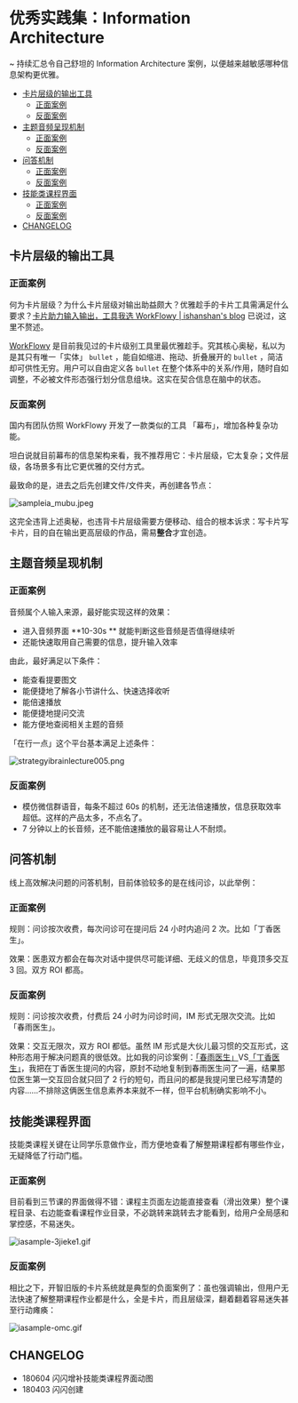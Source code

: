 
# 优秀实践集：Information Architecture

~ 持续汇总令自己舒坦的 Information Architecture 案例，以便越来越敏感哪种信息架构更优雅。

<!-- START doctoc generated TOC please keep comment here to allow auto update -->
<!-- DON'T EDIT THIS SECTION, INSTEAD RE-RUN doctoc TO UPDATE -->


- [卡片层级的输出工具](#%E5%8D%A1%E7%89%87%E5%B1%82%E7%BA%A7%E7%9A%84%E8%BE%93%E5%87%BA%E5%B7%A5%E5%85%B7)
  - [正面案例](#%E6%AD%A3%E9%9D%A2%E6%A1%88%E4%BE%8B)
  - [反面案例](#%E5%8F%8D%E9%9D%A2%E6%A1%88%E4%BE%8B)
- [主题音频呈现机制](#%E4%B8%BB%E9%A2%98%E9%9F%B3%E9%A2%91%E5%91%88%E7%8E%B0%E6%9C%BA%E5%88%B6)
  - [正面案例](#%E6%AD%A3%E9%9D%A2%E6%A1%88%E4%BE%8B-1)
  - [反面案例](#%E5%8F%8D%E9%9D%A2%E6%A1%88%E4%BE%8B-1)
- [问答机制](#%E9%97%AE%E7%AD%94%E6%9C%BA%E5%88%B6)
  - [正面案例](#%E6%AD%A3%E9%9D%A2%E6%A1%88%E4%BE%8B-2)
  - [反面案例](#%E5%8F%8D%E9%9D%A2%E6%A1%88%E4%BE%8B-2)
- [技能类课程界面](#%E6%8A%80%E8%83%BD%E7%B1%BB%E8%AF%BE%E7%A8%8B%E7%95%8C%E9%9D%A2)
  - [正面案例](#%E6%AD%A3%E9%9D%A2%E6%A1%88%E4%BE%8B-3)
  - [反面案例](#%E5%8F%8D%E9%9D%A2%E6%A1%88%E4%BE%8B-3)
- [CHANGELOG](#changelog)

<!-- END doctoc generated TOC please keep comment here to allow auto update -->


## 卡片层级的输出工具

### 正面案例

何为卡片层级？为什么卡片层级对输出助益颇大？优雅趁手的卡片工具需满足什么要求？[卡片助力输入输出，工具我选 WorkFlowy | ishanshan's blog](https://ishanshan.im/selfedu/HbOutputOwetoWorkFlowy.html) 已说过，这里不赘述。

[WorkFlowy](https://workflowy.com/demo/embed/) 是目前我见过的卡片级别工具里最优雅趁手。究其核心奥秘，私以为是其只有唯一「实体」 `bullet` ，能自如缩进、拖动、折叠展开的 `bullet` ，简洁却可供性无穷。用户可以自由定义各 `bullet` 在整个体系中的关系/作用，随时自如调整，不必被文件形态强行划分信息组块。这实在契合信息在脑中的状态。

### 反面案例

国内有团队仿照 WorkFlowy 开发了一款类似的工具 「幕布」，增加各种复杂功能。

坦白说就目前幕布的信息架构来看，我不推荐用它：卡片层级，它太复杂；文件层级，各场景多有比它更优雅的交付方式。

最致命的是，进去之后先创建文件/文件夹，再创建各节点：

![sampleia_mubu.jpeg](http://ishanshan.qiniudn.com/share/sampleia_mubu.jpeg?imageView2/2/w/400)

这完全违背上述奥秘，也违背卡片层级需要方便移动、组合的根本诉求：写卡片写卡片，目的自在输出更高层级的作品，需易**整合**才宜创造。


## 主题音频呈现机制

### 正面案例

音频属个人输入来源，最好能实现这样的效果：

- 进入音频界面 **10-30s ** 就能判断这些音频是否值得继续听
- 还能快速取用自己需要的信息，提升输入效率

由此，最好满足以下条件：

- 能查看提要图文
- 能便捷地了解各小节讲什么、快速选择收听
- 能倍速播放
- 能便捷地提问交流
- 能方便地查阅相关主题的音频

「在行一点」这个平台基本满足上述条件：

	
![strategyibrainlecture005.png](http://pics.ibrainbaby.cn/share/strategyibrainlecture005.png?imageslim)

### 反面案例

- 模仿微信群语音，每条不超过 60s 的机制，还无法倍速播放，信息获取效率超低。这样的产品太多，不点名了。
- 7 分钟以上的长音频，还不能倍速播放的最容易让人不耐烦。

## 问答机制

线上高效解决问题的问答机制，目前体验较多的是在线问诊，以此举例：




### 正面案例

规则：问诊按次收费，每次问诊可在提问后 24 小时内追问 2 次。比如「丁香医生」。

效果：医患双方都会在每次对话中提供尽可能详细、无歧义的信息，毕竟顶多交互 3 回。双方 ROI 都高。

### 反面案例 

规则：问诊按次收费，付费后 24 小时为问诊时间，IM 形式无限次交流。比如「春雨医生」。

效果：交互无限次，双方 ROI 都低。虽然 IM 形式是大伙儿最习惯的交互形式，这种形态用于解决问题真的很低效。比如我的问诊案例：[「春雨医生」](http://ishanshan.qiniudn.com/share/sampleia_qa_dr.chunyu.jpeg?imageslim)VS[「丁香医生」](http://ishanshan.qiniudn.com/share/sampleia_qa_dr.dingxiang.jpeg?imageslim)，我把在丁香医生提问的内容，原封不动地复制到春雨医生问了一遍，结果那位医生第一交互回合就只回了 2 行的短句，而且问的都是我提问里已经写清楚的内容……不排除这俩医生信息素养本来就不一样，但平台机制确实影响不小。



## 技能类课程界面

技能类课程关键在让同学乐意做作业，而方便地查看了解整期课程都有哪些作业，无疑降低了行动门槛。

### 正面案例

目前看到三节课的界面做得不错：课程主页面左边能直接查看（滑出效果）整个课程目录、右边能查看课程作业目录，不必跳转来跳转去才能看到，给用户全局感和掌控感，不易迷失。

![iasample-3jieke1.gif](http://ishanshan.qiniudn.com/share/iasample-3jieke1.gif)

### 反面案例

相比之下，开智旧版的卡片系统就是典型的负面案例了：虽也强调输出，但用户无法快速了解整期课程作业都是什么，全是卡片，而且层级深，翻着翻着容易迷失甚至行动瘫痪：


![iasample-omc.gif](http://ishanshan.qiniudn.com/share/iasample-omc.gif)

## CHANGELOG  

- 180604 闪闪增补技能类课程界面动图
- 180403 闪闪创建

